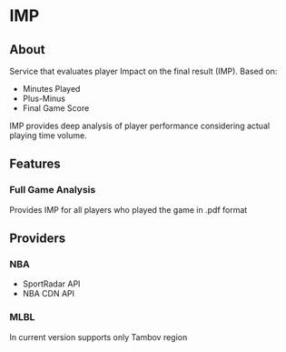 # IMP


## About
Service that evaluates player Impact on the final result (IMP). Based on:
<ul>
    <li>Minutes Played</li>
    <li>Plus-Minus</li>
    <li>Final Game Score</li>
</ul>

IMP provides deep analysis of player performance considering actual playing time volume.

## Features

### Full Game Analysis

Provides IMP for all players who played the game in .pdf format

## Providers

### NBA

<ul>
    <li>SportRadar API</li>
    <li>NBA CDN API</li>
</ul>

### MLBL

In current version supports only Tambov region